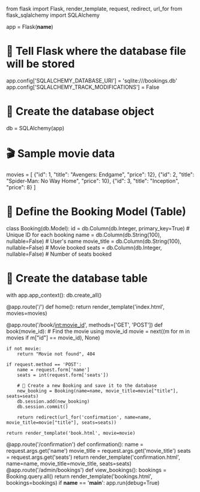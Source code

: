 from flask import Flask, render_template, request, redirect, url_for
from flask_sqlalchemy import SQLAlchemy

app = Flask(__name__)

# 📌 Tell Flask where the database file will be stored
app.config['SQLALCHEMY_DATABASE_URI'] = 'sqlite:///bookings.db'
app.config['SQLALCHEMY_TRACK_MODIFICATIONS'] = False

# 📌 Create the database object
db = SQLAlchemy(app)

# 🎬 Sample movie data
movies = [
    {"id": 1, "title": "Avengers: Endgame", "price": 12},
    {"id": 2, "title": "Spider-Man: No Way Home", "price": 10},
    {"id": 3, "title": "Inception", "price": 8}
]

# 📌 Define the Booking Model (Table)
class Booking(db.Model):
    id = db.Column(db.Integer, primary_key=True)  # Unique ID for each booking
    name = db.Column(db.String(100), nullable=False)  # User's name
    movie_title = db.Column(db.String(100), nullable=False)  # Movie booked
    seats = db.Column(db.Integer, nullable=False)  # Number of seats booked

# 📌 Create the database table
with app.app_context():
    db.create_all()

@app.route('/')
def home():
    return render_template('index.html', movies=movies)

@app.route('/book/<int:movie_id>', methods=['GET', 'POST'])
def book(movie_id):
    # Find the movie using movie_id
    movie = next((m for m in movies if m["id"] == movie_id), None)

    if not movie:
        return "Movie not found", 404

    if request.method == 'POST':
        name = request.form['name']
        seats = int(request.form['seats'])

        # 📌 Create a new Booking and save it to the database
        new_booking = Booking(name=name, movie_title=movie["title"], seats=seats)
        db.session.add(new_booking)
        db.session.commit()

        return redirect(url_for('confirmation', name=name, movie_title=movie["title"], seats=seats))

    return render_template('book.html', movie=movie)
@app.route('/confirmation')
def confirmation():
    name = request.args.get('name')
    movie_title = request.args.get('movie_title')
    seats = request.args.get('seats')
    return render_template('confirmation.html', name=name, movie_title=movie_title, seats=seats)
@app.route('/admin/bookings')
def view_bookings():
    bookings = Booking.query.all()
    return render_template('bookings.html', bookings=bookings)
if __name__ == '__main__':
    app.run(debug=True)